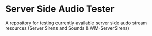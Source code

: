 # Server Side Audio Tester
 A repository for testing currently available server side audo stream resources (Server Sirens and Sounds & WM-ServerSirens)
